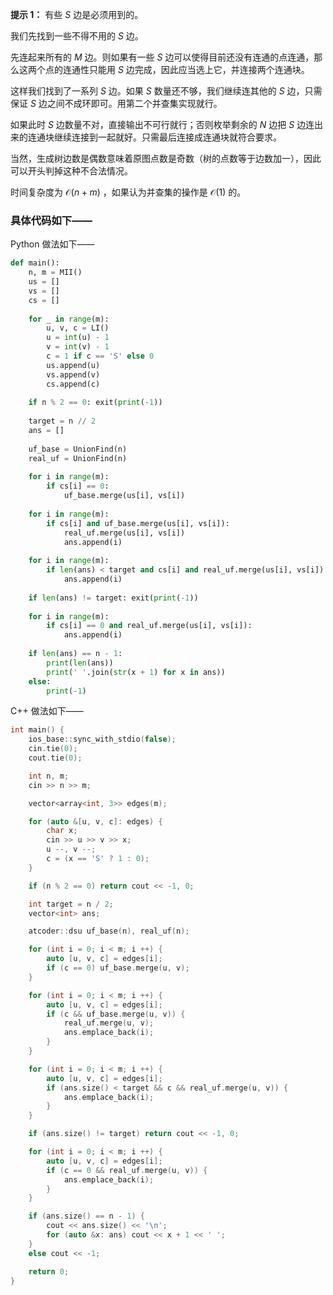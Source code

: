 **提示 1：** 有些 $S$ 边是必须用到的。

我们先找到一些不得不用的 $S$ 边。

先连起来所有的 $M$ 边。则如果有一些 $S$ 边可以使得目前还没有连通的点连通，那么这两个点的连通性只能用 $S$ 边完成，因此应当选上它，并连接两个连通块。

这样我们找到了一系列 $S$ 边。如果 $S$ 数量还不够，我们继续连其他的 $S$ 边，只需保证 $S$ 边之间不成环即可。用第二个并查集实现就行。

如果此时 $S$ 边数量不对，直接输出不可行就行；否则枚举剩余的 $N$ 边把 $S$ 边连出来的连通块继续连接到一起就好。只需最后连接成连通块就符合要求。

当然，生成树边数是偶数意味着原图点数是奇数（树的点数等于边数加一），因此可以开头判掉这种不合法情况。

时间复杂度为 $\mathcal{O}(n+m)$ ，如果认为并查集的操作是 $\mathcal{O}(1)$ 的。

### 具体代码如下——

Python 做法如下——

```Python []
def main():
    n, m = MII()
    us = []
    vs = []
    cs = []
    
    for _ in range(m):
        u, v, c = LI()
        u = int(u) - 1
        v = int(v) - 1
        c = 1 if c == 'S' else 0
        us.append(u)
        vs.append(v)
        cs.append(c)
    
    if n % 2 == 0: exit(print(-1))
    
    target = n // 2
    ans = []
    
    uf_base = UnionFind(n)
    real_uf = UnionFind(n)
    
    for i in range(m):
        if cs[i] == 0:
            uf_base.merge(us[i], vs[i])
    
    for i in range(m):
        if cs[i] and uf_base.merge(us[i], vs[i]):
            real_uf.merge(us[i], vs[i])
            ans.append(i)
    
    for i in range(m):
        if len(ans) < target and cs[i] and real_uf.merge(us[i], vs[i]):
            ans.append(i)
    
    if len(ans) != target: exit(print(-1))
    
    for i in range(m):
        if cs[i] == 0 and real_uf.merge(us[i], vs[i]):
            ans.append(i)
    
    if len(ans) == n - 1:
        print(len(ans))
        print(' '.join(str(x + 1) for x in ans))
    else:
        print(-1)
```

C++ 做法如下——

```cpp []
int main() {
    ios_base::sync_with_stdio(false);
    cin.tie(0);
    cout.tie(0);

    int n, m;
    cin >> n >> m;

    vector<array<int, 3>> edges(m);

    for (auto &[u, v, c]: edges) {
        char x;
        cin >> u >> v >> x;
        u --, v --;
        c = (x == 'S' ? 1 : 0);
    }

    if (n % 2 == 0) return cout << -1, 0;

    int target = n / 2;
    vector<int> ans;

    atcoder::dsu uf_base(n), real_uf(n);

    for (int i = 0; i < m; i ++) {
        auto [u, v, c] = edges[i];
        if (c == 0) uf_base.merge(u, v);
    }

    for (int i = 0; i < m; i ++) {
        auto [u, v, c] = edges[i];
        if (c && uf_base.merge(u, v)) {
            real_uf.merge(u, v);
            ans.emplace_back(i);
        }
    }

    for (int i = 0; i < m; i ++) {
        auto [u, v, c] = edges[i];
        if (ans.size() < target && c && real_uf.merge(u, v)) {
            ans.emplace_back(i);
        }
    }

    if (ans.size() != target) return cout << -1, 0;

    for (int i = 0; i < m; i ++) {
        auto [u, v, c] = edges[i];
        if (c == 0 && real_uf.merge(u, v)) {
            ans.emplace_back(i);
        }
    }

    if (ans.size() == n - 1) {
        cout << ans.size() << '\n';
        for (auto &x: ans) cout << x + 1 << ' ';
    }
    else cout << -1;

    return 0;
}
```